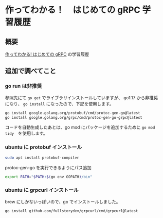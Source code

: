 # 作ってわかる！　はじめての gRPC 学習履歴

## 概要

[作ってわかる! はじめての gRPC](https://zenn.dev/hsaki/books/golang-grpc-starting) の学習履歴

## 追加で調べてこと

### go run は非推奨

参照先にて `go get` でライブラリインストールしていますが、 go1.17 から非推奨になり、 `go install` になったので、下記を使用します。

```bash
go install google.golang.org/protobuf/cmd/protoc-gen-go@latest
go install google.golang.org/grpc/cmd/protoc-gen-go-grpc@latest
```

コードを自動生成したあとは、go mod にパッケージを追加するために `go mod tidy`　を使用します。

### ubuntu に protobuf インストール

```bash
sudo apt install protobuf-compiler
```

protoc-gen-go を実行できるようにパス追加

```bash
export PATH="$PATH:$(go env GOPATH)/bin"
```

### ubuntu に grpcurl インストール

brew にしかないっぽいので、go でインストールしました。

```bash
go install github.com/fullstorydev/grpcurl/cmd/grpcurl@latest
```
